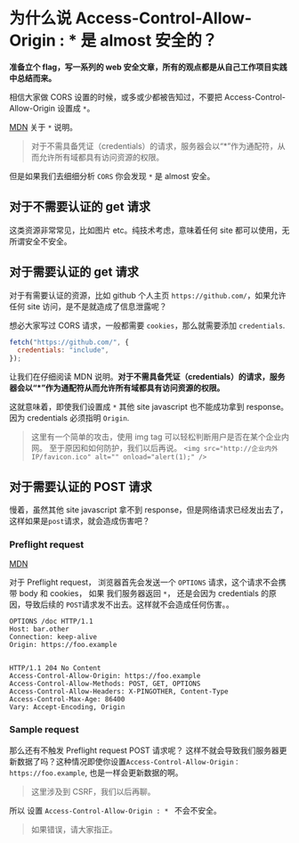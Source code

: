# 为什么说 Access-Control-Allow-Origin : \* 是 almost 安全的？

**准备立个 flag，写一系列的 web 安全文章，所有的观点都是从自己工作项目实践中总结而来。**

相信大家做 CORS 设置的时候，或多或少都被告知过，不要把 Access-Control-Allow-Origin 设置成 `*`。

[MDN](https://developer.mozilla.org/en-US/docs/Web/HTTP/Headers/Access-Control-Allow-Origin) 关于 `*` 说明。

> 对于不需具备凭证（credentials）的请求，服务器会以“\*”作为通配符，从而允许所有域都具有访问资源的权限。

但是如果我们去细细分析 `CORS` 你会发现 `*` 是 almost 安全。

## 对于不需要认证的 get 请求

这类资源非常常见，比如图片 etc。纯技术考虑，意味着任何 site 都可以使用，无所谓安全不安全。

## 对于需要认证的 get 请求

对于有需要认证的资源，比如 github 个人主页 `https://github.com/`，如果允许任何 site 访问，是不是就造成了信息泄露呢？

想必大家写过 CORS 请求，一般都需要 `cookies`，那么就需要添加 `credentials`.

```javascript
fetch("https://github.com/", {
  credentials: "include",
});
```

让我们在仔细阅读 MDN 说明。**对于不需具备凭证（credentials）的请求，服务器会以“\*”作为通配符从而允许所有域都具有访问资源的权限。**

这就意味着，即使我们设置成 `*` 其他 site javascript 也不能成功拿到 response。因为 credentials 必须指明 `Origin`.

> 这里有一个简单的攻击，使用 img tag 可以轻松判断用户是否在某个企业内网。 至于原因和如何防护，我们以后再说。
> `<img src="http://企业内外IP/favicon.ico" alt="" onload="alert(1);" />`

## 对于需要认证的 POST 请求

慢着，虽然其他 site javascript 拿不到 response，但是网络请求已经发出去了，这样如果是`post`请求，就会造成伤害吧？

### Preflight request

[MDN](https://developer.mozilla.org/en-US/docs/Web/HTTP/CORS#preflighted_requests)

对于 Preflight request， 浏览器首先会发送一个 `OPTIONS` 请求，这个请求不会携带 body 和 cookies， 如果 我们服务器返回 `*`， 还是会因为 credentials 的原因，导致后续的 `POST`请求发不出去。这样就不会造成任何伤害。。

```
OPTIONS /doc HTTP/1.1
Host: bar.other
Connection: keep-alive
Origin: https://foo.example


HTTP/1.1 204 No Content
Access-Control-Allow-Origin: https://foo.example
Access-Control-Allow-Methods: POST, GET, OPTIONS
Access-Control-Allow-Headers: X-PINGOTHER, Content-Type
Access-Control-Max-Age: 86400
Vary: Accept-Encoding, Origin
```

### Sample request

那么还有不触发 Preflight request POST 请求呢？ 这样不就会导致我们服务器更新数据了吗？这种情况即使你设置`Access-Control-Allow-Origin：https://foo.example`, 也是一样会更新数据的啊。

> 这里涉及到 CSRF，我们以后再聊。

所以 设置 `Access-Control-Allow-Origin : * ` 不会不安全。

> 如果错误，请大家指正。
